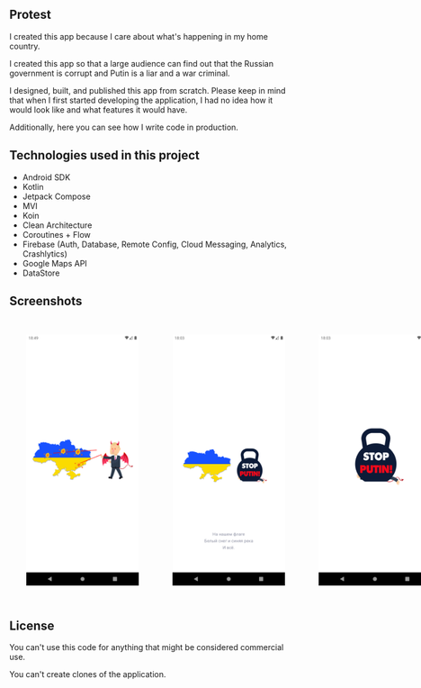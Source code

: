 ## Protest
I created this app because I care about what's happening in my home country.

I created this app so that a large audience can find out that the Russian government is corrupt and Putin is a liar and a war criminal.

I designed, built, and published this app from scratch. Please keep in mind that when I first started developing the application, I had no idea how it would look like and what features it would have.

Additionally, here you can see how I write code in production.

## Technologies used in this project
* Android SDK
* Kotlin
* Jetpack Compose
* MVI
* Koin
* Clean Architecture
* Coroutines + Flow
* Firebase (Auth, Database, Remote Config, Cloud Messaging, Analytics, Crashlytics)
* Google Maps API
* DataStore

## Screenshots
<div style="display:flex" >
 <img src="https://github.com/nowiwr01w/Meetings/blob/main/screenshots/1.png" width="200px" style="margin: 30px;" />
 <img src="https://github.com/nowiwr01w/Meetings/blob/main/screenshots/2.png" width="200px" style="margin: 30px;" />
 <img src="https://github.com/nowiwr01w/Meetings/blob/main/screenshots/3.png" width="200px" style="margin: 30px;" />
 <img src="https://github.com/nowiwr01w/Meetings/blob/main/screenshots/4.png" width="200px" style="margin: 30px;" />
 <img src="https://github.com/nowiwr01w/Meetings/blob/main/screenshots/5.png" width="200px" style="margin: 30px;" />
 <img src="https://github.com/nowiwr01w/Meetings/blob/main/screenshots/6.png" width="200px" style="margin: 30px;" />
 <img src="https://github.com/nowiwr01w/Meetings/blob/main/screenshots/7.png" width="200px" style="margin: 30px;" />
 <img src="https://github.com/nowiwr01w/Meetings/blob/main/screenshots/8.png" width="200px" style="margin: 30px;" />
 <img src="https://github.com/nowiwr01w/Meetings/blob/main/screenshots/9.png" width="200px" style="margin: 30px;" />
 <img src="https://github.com/nowiwr01w/Meetings/blob/main/screenshots/10.png" width="200px" style="margin: 30px;" />
 <img src="https://github.com/nowiwr01w/Meetings/blob/main/screenshots/11.png" width="200px" style="margin: 30px;" />
 <img src="https://github.com/nowiwr01w/Meetings/blob/main/screenshots/12.png" width="200px" style="margin: 30px;" />
 <img src="https://github.com/nowiwr01w/Meetings/blob/main/screenshots/13.png" width="200px" style="margin: 30px;" />
 <img src="https://github.com/nowiwr01w/Meetings/blob/main/screenshots/14.png" width="200px" style="margin: 30px;" />
 <img src="https://github.com/nowiwr01w/Meetings/blob/main/screenshots/15.png" width="200px" style="margin: 30px;" />
 <img src="https://github.com/nowiwr01w/Meetings/blob/main/screenshots/16.png" width="200px" style="margin: 30px;" />
 <img src="https://github.com/nowiwr01w/Meetings/blob/main/screenshots/17.png" width="200px" style="margin: 30px;" />
 <img src="https://github.com/nowiwr01w/Meetings/blob/main/screenshots/18.png" width="200px" style="margin: 30px;" />
 <img src="https://github.com/nowiwr01w/Meetings/blob/main/screenshots/19.png" width="200px" style="margin: 30px;" />
 <img src="https://github.com/nowiwr01w/Meetings/blob/main/screenshots/20.png" width="200px" style="margin: 30px;" />
 <img src="https://github.com/nowiwr01w/Meetings/blob/main/screenshots/21.png" width="200px" style="margin: 30px;" />
 <img src="https://github.com/nowiwr01w/Meetings/blob/main/screenshots/22.png" width="200px" style="margin: 30px;" />
 <img src="https://github.com/nowiwr01w/Meetings/blob/main/screenshots/23.png" width="200px" style="margin: 30px;" />
 <img src="https://github.com/nowiwr01w/Meetings/blob/main/screenshots/24.png" width="200px" style="margin: 30px;" />
 <img src="https://github.com/nowiwr01w/Meetings/blob/main/screenshots/25.png" width="200px" style="margin: 30px;" />
 <img src="https://github.com/nowiwr01w/Meetings/blob/main/screenshots/26.png" width="200px" style="margin: 30px;" />
 <img src="https://github.com/nowiwr01w/Meetings/blob/main/screenshots/27.png" width="200px" style="margin: 30px;" />
 <img src="https://github.com/nowiwr01w/Meetings/blob/main/screenshots/28.png" width="200px" style="margin: 30px;" />
 <img src="https://github.com/nowiwr01w/Meetings/blob/main/screenshots/29.png" width="200px" style="margin: 30px;" />
 <img src="https://github.com/nowiwr01w/Meetings/blob/main/screenshots/30.png" width="200px" style="margin: 30px;" />
 <img src="https://github.com/nowiwr01w/Meetings/blob/main/screenshots/31.png" width="200px" style="margin: 30px;" />
 <img src="https://github.com/nowiwr01w/Meetings/blob/main/screenshots/32.png" width="200px" style="margin: 30px;" />
 <img src="https://github.com/nowiwr01w/Meetings/blob/main/screenshots/33.png" width="200px" style="margin: 30px;" />
 <img src="https://github.com/nowiwr01w/Meetings/blob/main/screenshots/34.png" width="200px" style="margin: 30px;" />
 <img src="https://github.com/nowiwr01w/Meetings/blob/main/screenshots/35.png" width="200px" style="margin: 30px;" />
 <img src="https://github.com/nowiwr01w/Meetings/blob/main/screenshots/36.png" width="200px" style="margin: 30px;" />
</div>

## License
You can't use this code for anything that might be considered commercial use. 

You can't create clones of the application.
